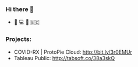 ### Hi there 👋

- :guitar: :computer: :runner: 🇪🇨

### Projects: 
- COVID-RX | ProtoPie Cloud: http://bit.ly/3r0EMUr
- Tableau Public: http://tabsoft.co/38a3skQ

<!--
**eduardisrael/eduardisrael** is a ✨ _special_ ✨ repository because its `README.md` (this file) appears on your GitHub profile.

Here are some ideas to get you started:

- 🔭 I’m currently working on ...
- 🌱 I’m currently learning ...
- 👯 I’m looking to collaborate on ...
- 🤔 I’m looking for help with ...
- 💬 Ask me about ...
- 📫 How to reach me: ...
- 😄 Pronouns: ...
- ⚡ Fun fact: ...
-->
